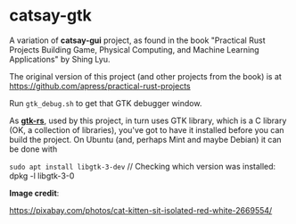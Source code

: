 # catsay-gtk
A variation of **catsay-gui** project, as found in the book "Practical Rust Projects Building Game, Physical Computing, and Machine Learning Applications" by Shing Lyu.

The original version of this project (and other projects from the book) is at https://github.com/apress/practical-rust-projects

Run `gtk_debug.sh` to get that GTK debugger window.

As **[gtk-rs](https://gtk-rs.org/)**, used by this project, in turn uses GTK library, which is a C library (OK, a collection of libraries),  you've got to have it installed before you can build the project. On Ubuntu (and, perhaps Mint and maybe Debian) it can be done with

`sudo apt install libgtk-3-dev` // Checking which version was installed: dpkg -l libgtk-3-0

**Image credit**:

https://pixabay.com/photos/cat-kitten-sit-isolated-red-white-2669554/


